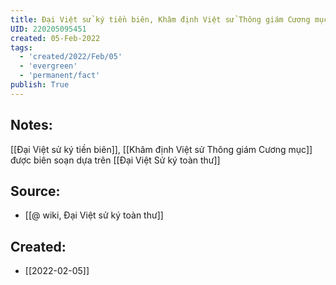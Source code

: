 ```yaml
---
title: Đại Việt sử ký tiền biên, Khâm định Việt sử Thông giám Cương mục được biên soạn dựa trên Đại Việt Sử ký toàn thư
UID: 220205095451
created: 05-Feb-2022
tags:
  - 'created/2022/Feb/05'
  - 'evergreen'
  - 'permanent/fact'
publish: True
---
```

## Notes:
[[Đại Việt sử ký tiền biên]], [[Khâm định Việt sử Thông giám Cương mục]] được biên soạn dựa trên [[Đại Việt Sử ký toàn thư]]

## Source:
- [[@ wiki, Đại Việt sử ký toàn thư]]



## Created:
- [[2022-02-05]]
